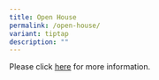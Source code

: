 ```yaml
---
title: Open House
permalink: /open-house/
variant: tiptap
description: ""
---
```

<p>Please click <a href="https://www.instagram.com/p/C7TzPdtRK7H/?igsh=MWdxb25uMjV5dXE1Zg%3D%3D" rel="noopener noreferrer nofollow" target="_blank"><u>here</u></a> for
more information.</p>